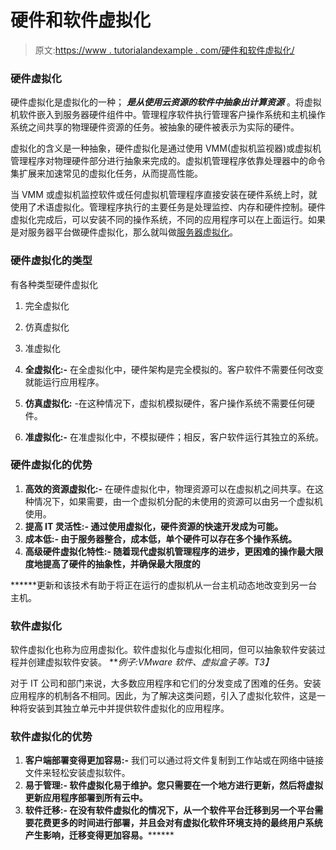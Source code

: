 # 硬件和软件虚拟化

> 原文:[https://www . tutorialandexample . com/硬件和软件虚拟化/](https://www.tutorialandexample.com/hardware-and-software-virtualization/)

### 硬件虚拟化

硬件虚拟化是虚拟化的一种； ***是从使用云资源的软件中抽象出计算资源*** 。将虚拟机软件嵌入到服务器硬件组件中。管理程序软件执行管理客户操作系统和主机操作系统之间共享的物理硬件资源的任务。被抽象的硬件被表示为实际的硬件。

虚拟化的含义是一种抽象，硬件虚拟化是通过使用 VMM(虚拟机监视器)或虚拟机管理程序对物理硬件部分进行抽象来完成的。虚拟机管理程序依靠处理器中的命令集扩展来加速常见的虚拟化任务，从而提高性能。

当 VMM 或虚拟机监控软件或任何虚拟机管理程序直接安装在硬件系统上时，就使用了术语虚拟化。管理程序执行的主要任务是处理监控、内存和硬件控制。硬件虚拟化完成后，可以安装不同的操作系统，不同的应用程序可以在上面运行。如果是对服务器平台做硬件虚拟化，那么就叫做[服务器虚拟化](https://www.tutorialandexample.com/server-virtualization/)。

### 硬件虚拟化的类型

有各种类型硬件虚拟化

1.  完全虚拟化
2.  仿真虚拟化
3.  准虚拟化

1.  **全虚拟化:-** 在全虚拟化中，硬件架构是完全模拟的。客户软件不需要任何改变就能运行应用程序。
2.  **仿真虚拟化:** -在这种情况下，虚拟机模拟硬件，客户操作系统不需要任何硬件。
3.  **准虚拟化:-** 在准虚拟化中，不模拟硬件；相反，客户软件运行其独立的系统。

### 硬件虚拟化的优势

1.  **高效的资源虚拟化:-** 在硬件虚拟化中，物理资源可以在虚拟机之间共享。在这种情况下，如果需要，由一个虚拟机分配的未使用的资源可以由另一个虚拟机使用。
2.  ****提高 IT 灵活性:-** 通过使用虚拟化，硬件资源的快速开发成为可能。**
3.  ******成本低:-** 由于服务器整合，成本低，单个硬件可以存在多个操作系统。****
4.  ********高级硬件虚拟化特性:-** 随着现代虚拟机管理程序的进步，更困难的操作最大限度地提高了硬件的抽象性，并确保最大限度的******

 ******更新和该技术有助于将正在运行的虚拟机从一台主机动态地改变到另一台主机。

### 软件虚拟化

软件虚拟化也称为应用虚拟化。软件虚拟化与虚拟化相同，但可以抽象软件安装过程并创建虚拟软件安装。 ***例子:VMware 软件、虚拟盒子等。*T3】**

对于 IT 公司和部门来说，大多数应用程序和它们的分发变成了困难的任务。安装应用程序的机制各不相同。因此，为了解决这类问题，引入了虚拟化软件，这是一种将安装到其独立单元中并提供软件虚拟化的应用程序。

### 软件虚拟化的优势

1.  **客户端部署变得更加容易:-** 我们可以通过将文件复制到工作站或在网络中链接文件来轻松安装虚拟软件。
2.  ****易于管理:-** 软件虚拟化易于维护。您只需要在一个地方进行更新，然后将虚拟更新应用程序部署到所有云中。**
3.  ******软件迁移:-** 在没有软件虚拟化的情况下，从一个软件平台迁移到另一个平台需要花费更多的时间进行部署，并且会对有虚拟化软件环境支持的最终用户系统产生影响，迁移变得更加容易。**********